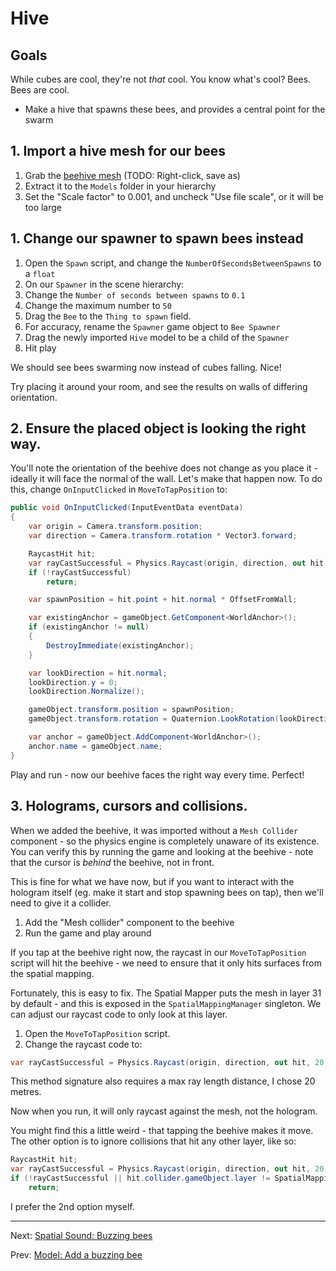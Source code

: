 # Hive

## Goals

While cubes are cool, they're not _that_ cool.  You know what's cool? Bees. Bees are cool.

* Make a hive that spawns these bees, and provides a central point for the swarm

## 1. Import a hive mesh for our bees

1. Grab the <a href="/assets/models/beehive.zip" target="_blank" download>beehive mesh</a> (TODO: Right-click, save as)
2. Extract it to the `Models` folder in your hierarchy
3. Set the "Scale factor" to 0.001, and uncheck "Use file scale", or it will be too large

## 1. Change our spawner to spawn bees instead

1. Open the `Spawn` script, and change the `NumberOfSecondsBetweenSpawns` to a `float`
2. On our `Spawner` in the scene hierarchy:
  1. Change the `Number of seconds between spawns` to `0.1`
  2. Change the maximum number to `50`
  3. Drag the `Bee` to the `Thing to spawn` field.
3. For accuracy, rename the `Spawner` game object to `Bee Spawner`
4. Drag the newly imported `Hive` model to be a child of the `Spawner`
5. Hit play

We should see bees swarming now instead of cubes falling. Nice!

Try placing it around your room, and see the results on walls of differing orientation.

## 2. Ensure the placed object is looking the right way.

You'll note the orientation of the beehive does not change as you place it - ideally it will face the normal of the wall. Let's make that happen now.  To do this, change `OnInputClicked` in `MoveToTapPosition` to:

```cs
public void OnInputClicked(InputEventData eventData)
{
    var origin = Camera.transform.position;
    var direction = Camera.transform.rotation * Vector3.forward;

    RaycastHit hit;
    var rayCastSuccessful = Physics.Raycast(origin, direction, out hit);
    if (!rayCastSuccessful)
        return;

    var spawnPosition = hit.point + hit.normal * OffsetFromWall;

    var existingAnchor = gameObject.GetComponent<WorldAnchor>();
    if (existingAnchor != null)
    {
        DestroyImmediate(existingAnchor);
    }

    var lookDirection = hit.normal;
    lookDirection.y = 0;
    lookDirection.Normalize();

    gameObject.transform.position = spawnPosition;
    gameObject.transform.rotation = Quaternion.LookRotation(lookDirection, Vector3.up); // New

    var anchor = gameObject.AddComponent<WorldAnchor>();
    anchor.name = gameObject.name;
}
```

Play and run - now our beehive faces the right way every time. Perfect!

## 3. Holograms, cursors and collisions.

When we added the beehive, it was imported without a `Mesh Collider` component - so the physics engine is completely unaware of its existence.  You can verify this by running the game and looking at the beehive - note that the cursor is _behind_ the beehive, not in front.

This is fine for what we have now, but if you want to interact with the hologram itself (eg. make it start and stop spawning bees on tap), then we'll need to give it a collider.

1. Add the "Mesh collider" component to the beehive
2. Run the game and play around

If you tap at the beehive right now, the raycast in our `MoveToTapPosition` script will hit the beehive - we need to ensure that it only hits surfaces from the spatial mapping.

Fortunately, this is easy to fix.  The Spatial Mapper puts the mesh in layer 31 by default - and this is exposed in the `SpatialMappingManager` singleton.  We can adjust our raycast code to only look at this layer.  

1. Open the `MoveToTapPosition` script.
2. Change the raycast code to:

```cs
var rayCastSuccessful = Physics.Raycast(origin, direction, out hit, 20, 1 << SpatialMappingManager.Instance.PhysicsLayer);
```

This method signature also requires a max ray length distance, I chose 20 metres.

Now when you run, it will only raycast against the mesh, not the hologram.

You might find this a little weird - that tapping the beehive makes it move.  The other option is to ignore collisions that hit any other layer, like so:

```cs
RaycastHit hit;
var rayCastSuccessful = Physics.Raycast(origin, direction, out hit, 20);
if (!rayCastSuccessful || hit.collider.gameObject.layer != SpatialMappingManager.Instance.PhysicsLayer)
    return;
```

I prefer the 2nd option myself.

---
Next: [Spatial Sound: Buzzing bees](3-spatial-sound.md)

Prev: [Model: Add a buzzing bee](1-bee.md)
